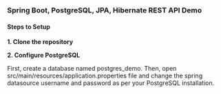 ### Spring Boot, PostgreSQL, JPA, Hibernate REST API Demo

#### Steps to Setup

__1. Clone the repository__


__2. Configure PostgreSQL__

First, create a database named postgres_demo. Then, open src/main/resources/application.properties file and change the spring datasource username and password as per your PostgreSQL installation.
